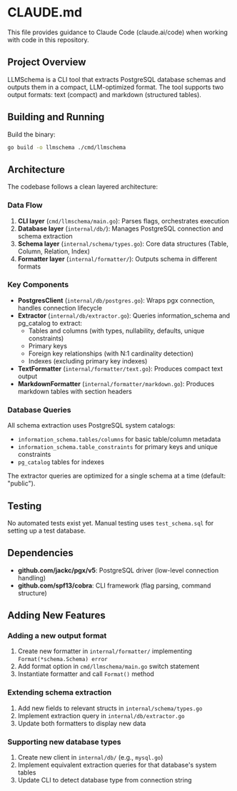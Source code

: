 # CLAUDE.md

This file provides guidance to Claude Code (claude.ai/code) when working with code in this repository.

## Project Overview

LLMSchema is a CLI tool that extracts PostgreSQL database schemas and outputs them in a compact, LLM-optimized format. The tool supports two output formats: text (compact) and markdown (structured tables).

## Building and Running

Build the binary:
```bash
go build -o llmschema ./cmd/llmschema
```

## Architecture

The codebase follows a clean layered architecture:

### Data Flow
1. **CLI layer** (`cmd/llmschema/main.go`): Parses flags, orchestrates execution
2. **Database layer** (`internal/db/`): Manages PostgreSQL connection and schema extraction
3. **Schema layer** (`internal/schema/types.go`): Core data structures (Table, Column, Relation, Index)
4. **Formatter layer** (`internal/formatter/`): Outputs schema in different formats

### Key Components

- **PostgresClient** (`internal/db/postgres.go`): Wraps pgx connection, handles connection lifecycle
- **Extractor** (`internal/db/extractor.go`): Queries information_schema and pg_catalog to extract:
  - Tables and columns (with types, nullability, defaults, unique constraints)
  - Primary keys
  - Foreign key relationships (with N:1 cardinality detection)
  - Indexes (excluding primary key indexes)
- **TextFormatter** (`internal/formatter/text.go`): Produces compact text output
- **MarkdownFormatter** (`internal/formatter/markdown.go`): Produces markdown tables with section headers

### Database Queries

All schema extraction uses PostgreSQL system catalogs:
- `information_schema.tables/columns` for basic table/column metadata
- `information_schema.table_constraints` for primary keys and unique constraints
- `pg_catalog` tables for indexes

The extractor queries are optimized for a single schema at a time (default: "public").

## Testing

No automated tests exist yet. Manual testing uses `test_schema.sql` for setting up a test database.

## Dependencies

- **github.com/jackc/pgx/v5**: PostgreSQL driver (low-level connection handling)
- **github.com/spf13/cobra**: CLI framework (flag parsing, command structure)

## Adding New Features

### Adding a new output format
1. Create new formatter in `internal/formatter/` implementing `Format(*schema.Schema) error`
2. Add format option in `cmd/llmschema/main.go` switch statement
3. Instantiate formatter and call `Format()` method

### Extending schema extraction
1. Add new fields to relevant structs in `internal/schema/types.go`
2. Implement extraction query in `internal/db/extractor.go`
3. Update both formatters to display new data

### Supporting new database types
1. Create new client in `internal/db/` (e.g., `mysql.go`)
2. Implement equivalent extraction queries for that database's system tables
3. Update CLI to detect database type from connection string